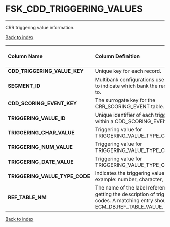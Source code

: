 # FSK_CDD_TRIGGERING_VALUES

---

CRR triggering value information.

[Back to index](./index.md)

| Column Name                    | Column Definition                                                                                                                                     | Column Data Type   | Column Null Option   | PK   | FK   |
|:-------------------------------|:------------------------------------------------------------------------------------------------------------------------------------------------------|:-------------------|:---------------------|:-----|:-----|
| **CDD_TRIGGERING_VALUE_KEY**   | Unique key for each record.                                                                                                                           | NUMBER(12)         | Not Null             | Yes  | No   |
| **SEGMENT_ID**                 | Multibank configurations use this column to indicate which bank the record belongs to.                                                                | VARCHAR2(128)      | Not Null             | Yes  | No   |
| **CDD_SCORING_EVENT_KEY**      | The surrogate key for the CRR_SCORING_EVENT table.                                                                                                    | NUMBER(12)         | Not Null             | No   | Yes  |
| **TRIGGERING_VALUE_ID**        | Unique identifier of each triggering value within a CDD_SCORING_EVENT_KEY.                                                                            | NUMBER(12)         | Null                 | No   | No   |
| **TRIGGERING_CHAR_VALUE**      | Triggering value for TRIGGERING_VALUE_TYPE_CODE='CHAR'.                                                                                               | VARCHAR2(35)       | Null                 | No   | No   |
| **TRIGGERING_NUM_VALUE**       | Triggering value for TRIGGERING_VALUE_TYPE_CODE='NUM'.                                                                                                | NUMBER(18,5)       | Null                 | No   | No   |
| **TRIGGERING_DATE_VALUE**      | Triggering value for TRIGGERING_VALUE_TYPE_CODE='DATE'.                                                                                               | DATE               | Null                 | No   | No   |
| **TRIGGERING_VALUE_TYPE_CODE** | Indicates the triggering value type, for example: number, character, date.                                                                            | VARCHAR2(32)       | Null                 | No   | No   |
| **REF_TABLE_NM**               | The name of the label reference, used for getting the description of triggering value codes. A matching entry should exist in ECM_DB.REF_TABLE_VALUE. | VARCHAR2(30)       | Null                 | No   | No   |

[Back to index](./index.md)